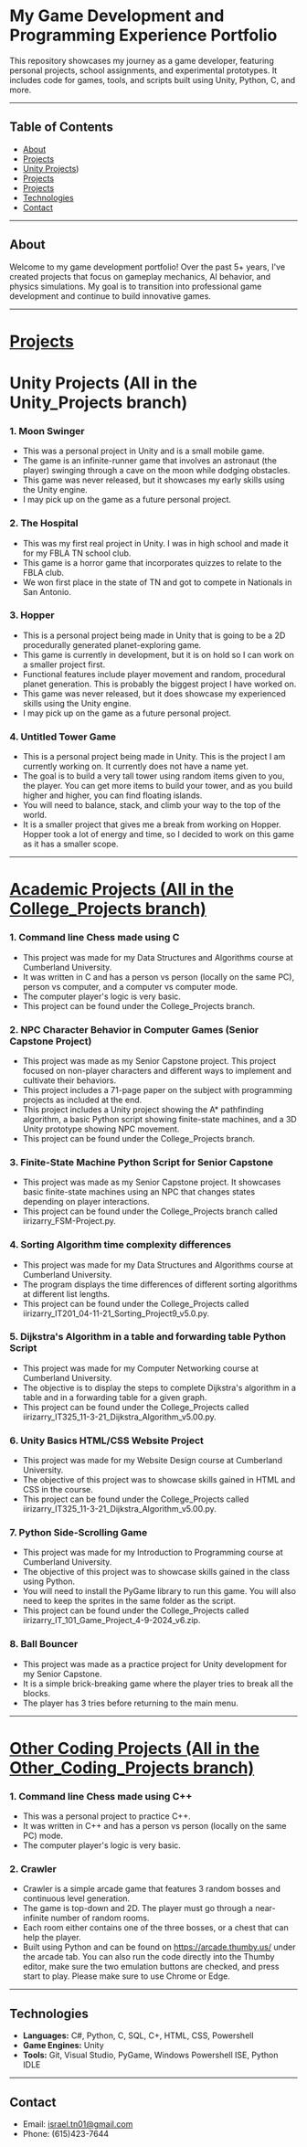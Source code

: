 # My Game Development and Programming Experience Portfolio

This repository showcases my journey as a game developer, featuring personal projects, school assignments, and experimental prototypes. It includes code for games, tools, and scripts built using Unity, Python, C, and more.

---

## Table of Contents
- [About](#about)
- [Projects](#projects)
- [Unity Projects](#Unity-Projects-All-in-the-Unity_Projects-branch))
- [Projects](#projects)
- [Projects](#projects)
- [Technologies](#technologies)
- [Contact](#contact)

---

## About
Welcome to my game development portfolio! Over the past 5+ years, I've created projects that focus on gameplay mechanics, AI behavior, and physics simulations. My goal is to transition into professional game development and continue to build innovative games.

---

# <u>Projects</u>

# Unity Projects (All in the Unity_Projects branch)

### **1. Moon Swinger**
- This was a personal project in Unity and is a small mobile game.
- The game is an infinite-runner game that involves an astronaut (the player) swinging through a cave on the moon while dodging obstacles.
- This game was never released, but it showcases my early skills using the Unity engine.
- I may pick up on the game as a future personal project.

### **2. The Hospital**
- This was my first real project in Unity. I was in high school and made it for my FBLA TN school club.
- This game is a horror game that incorporates quizzes to relate to the FBLA club.
- We won first place in the state of TN and got to compete in Nationals in San Antonio.

### **3. Hopper**
- This is a personal project being made in Unity that is going to be a 2D procedurally generated planet-exploring game.
- This game is currently in development, but it is on hold so I can work on a smaller project first.
- Functional features include player movement and random, procedural planet generation. This is probably the biggest project I have worked on.
- This game was never released, but it does showcase my experienced skills using the Unity engine.
- I may pick up on the game as a future personal project.

### **4. Untitled Tower Game**
- This is a personal project being made in Unity. This is the project I am currently working on. It currently does not have a name yet.
- The goal is to build a very tall tower using random items given to you, the player. You can get more items to build your tower, and as you build higher and higher, you can find floating islands.
- You will need to balance, stack, and climb your way to the top of the world.
- It is a smaller project that gives me a break from working on Hopper. Hopper took a lot of energy and time, so I decided to work on this game as it has a smaller scope.

---

# <u>Academic Projects (All in the College_Projects branch)</u>

### **1. Command line Chess made using C**
- This project was made for my Data Structures and Algorithms course at Cumberland University.
- It was written in C and has a person vs person (locally on the same PC), person vs computer, and a computer vs computer mode.
- The computer player's logic is very basic.
- This project can be found under the College_Projects branch.

### **2. NPC Character Behavior in Computer Games (Senior Capstone Project)**
- This project was made as my Senior Capstone project. This project focused on non-player characters and different ways to implement and cultivate their behaviors.
- This project includes a 71-page paper on the subject with programming projects as included at the end.
- This project includes a Unity project showing the A* pathfinding algorithm, a basic Python script showing finite-state machines, and a 3D Unity prototype showing NPC movement.
- This project can be found under the College_Projects branch.
  
### **3. Finite-State Machine Python Script for Senior Capstone**
- This project was made as my Senior Capstone project. It showcases basic finite-state machines using an NPC that changes states depending on player interactions.
- This project can be found under the College_Projects branch called iirizarry_FSM-Project.py.

### **4. Sorting Algorithm time complexity differences**
- This project was made for my Data Structures and Algorithms course at Cumberland University.
- The program displays the time differences of different sorting algorithms at different list lengths.
- This project can be found under the College_Projects called iirizarry_IT201_04-11-21_Sorting_Project9_v5.0.py.

### **5. Dijkstra's Algorithm in a table and forwarding table Python Script**
- This project was made for my Computer Networking course at Cumberland University.
- The objective is to display the steps to complete Dijkstra's algorithm in a table and in a forwarding table for a given graph.
- This project can be found under the College_Projects called iirizarry_IT325_11-3-21_Dijkstra_Algorithm_v5.00.py.

### **6. Unity Basics HTML/CSS Website Project**
- This project was made for my Website Design course at Cumberland University.
- The objective of this project was to showcase skills gained in HTML and CSS in the course.
- This project can be found under the College_Projects called iirizarry_IT325_11-3-21_Dijkstra_Algorithm_v5.00.py.

### **7. Python Side-Scrolling Game**
- This project was made for my Introduction to Programming course at Cumberland University.
- The objective of this project was to showcase skills gained in the class using Python.
- You will need to install the PyGame library to run this game. You will also need to keep the sprites in the same folder as the script.
- This project can be found under the College_Projects called iirizarry_IT_101_Game_Project_4-9-2024_v6.zip.

### **8. Ball Bouncer**
- This project was made as a practice project for Unity development for my Senior Capstone.
- It is a simple brick-breaking game where the player tries to break all the blocks.
- The player has 3 tries before returning to the main menu.

---

# <u>Other Coding Projects (All in the Other_Coding_Projects branch)</u>

### **1. Command line Chess made using C++**
- This was a personal project to practice C++.
- It was written in C++ and has a person vs person (locally on the same PC) mode.
- The computer player's logic is very basic.

### **2. Crawler**
- Crawler is a simple arcade game that features 3 random bosses and continuous level generation.
- The game is top-down and 2D. The player must go through a near-infinite number of random rooms.
- Each room either contains one of the three bosses, or a chest that can help the player.
- Built using Python and can be found on https://arcade.thumby.us/ under the arcade tab. You can also run the code directly into the Thumby editor, make sure the two emulation buttons are checked, and press start to play. Please make sure to use Chrome or Edge.
---
  
## Technologies
- **Languages:** C#, Python, C, SQL, C+, HTML, CSS, Powershell
- **Game Engines:** Unity
- **Tools:** Git, Visual Studio, PyGame, Windows Powershell ISE, Python IDLE

---

## Contact
- Email: israel.tn01@gmail.com
- Phone: (615)423-7644
